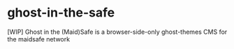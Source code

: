 # ghost-in-the-safe
[WIP] Ghost in the (Maid)Safe is a browser-side-only ghost-themes CMS for the maidsafe network
